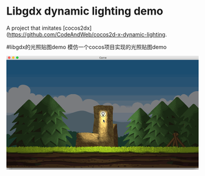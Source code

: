 # Libgdx dynamic lighting demo
A project that imitates [cocos2dx](https://github.com/CodeAndWeb/cocos2d-x-dynamic-lighting.
 
#libgdx的光照贴图demo
模仿一个cocos项目实现的光照贴图demo


![screenshot](/screenshot/1.gif)